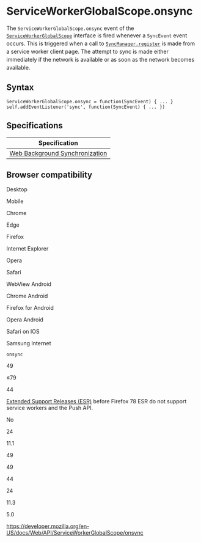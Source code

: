 ServiceWorkerGlobalScope.onsync
===============================

The `ServiceWorkerGlobalScope.onsync` event of the [`ServiceWorkerGlobalScope`](../serviceworkerglobalscope) interface is<span style="line-height: 1.5;"> fired whenever a </span>`SyncEvent`<span style="line-height: 1.5;"> event occurs. This is triggered when a call to </span>[`SyncManager.register`](../syncmanager/register)<span style="line-height: 1.5;"> is made from a service worker client page. The attempt to sync is made either immediately if the network is available or as soon as the network becomes available. </span>

Syntax
------

    ServiceWorkerGlobalScope.onsync = function(SyncEvent) { ... }
    self.addEventListener('sync', function(SyncEvent) { ... })

Specifications
--------------

<table><thead><tr class="header"><th>Specification</th></tr></thead><tbody><tr class="odd"><td><a href="https://wicg.github.io/background-sync/spec/#dom-serviceworkerglobalscope-onsync">Web Background Synchronization</a></td></tr></tbody></table>

Browser compatibility
---------------------

Desktop

Mobile

Chrome

Edge

Firefox

Internet Explorer

Opera

Safari

WebView Android

Chrome Android

Firefox for Android

Opera Android

Safari on IOS

Samsung Internet

`onsync`

49

≤79

44

[Extended Support Releases (ESR)](https://www.mozilla.org/en-US/firefox/organizations/) before Firefox 78 ESR do not support service workers and the Push API.

No

24

11.1

49

49

44

24

11.3

5.0

<a href="https://developer.mozilla.org/en-US/docs/Web/API/ServiceWorkerGlobalScope/onsync" class="_attribution-link">https://developer.mozilla.org/en-US/docs/Web/API/ServiceWorkerGlobalScope/onsync</a>
